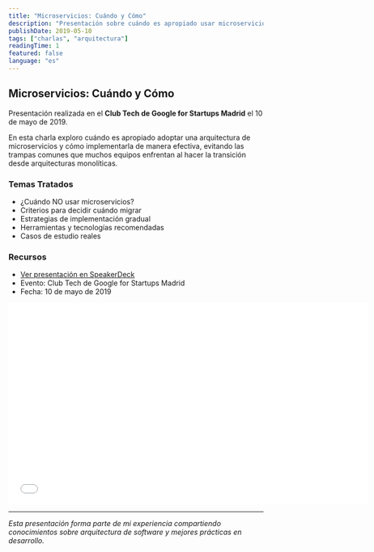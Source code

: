 ```yaml
---
title: "Microservicios: Cuándo y Cómo"
description: "Presentación sobre cuándo es apropiado usar microservicios y cómo implementarlos correctamente. Compartida en el Club Tech de Google for Startups Madrid."
publishDate: 2019-05-10
tags: ["charlas", "arquitectura"]
readingTime: 1
featured: false
language: "es"
---
```


## Microservicios: Cuándo y Cómo

Presentación realizada en el **Club Tech de Google for Startups Madrid** el 10 de mayo de 2019.

En esta charla exploro cuándo es apropiado adoptar una arquitectura de microservicios y cómo implementarla de manera efectiva, evitando las trampas comunes que muchos equipos enfrentan al hacer la transición desde arquitecturas monolíticas.

### Temas Tratados

- ¿Cuándo NO usar microservicios?
- Criterios para decidir cuándo migrar
- Estrategias de implementación gradual
- Herramientas y tecnologías recomendadas
- Casos de estudio reales

### Recursos

- [Ver presentación en SpeakerDeck](https://speakerdeck.com/chernando/microservicios-cuando-y-como)
- Evento: Club Tech de Google for Startups Madrid
- Fecha: 10 de mayo de 2019

<iframe loading="lazy" id="talk_frame_515598" class="speakerdeck-iframe" src="//speakerdeck.com/player/d31b7fef74924fa9bb8e098690289dfc" width="710" height="399" style="aspect-ratio:710/399; border:0; padding:0; margin:0; background:transparent;" frameborder="0" allowtransparency="true" allowfullscreen="allowfullscreen"></iframe>

---

*Esta presentación forma parte de mi experiencia compartiendo conocimientos sobre arquitectura de software y mejores prácticas en desarrollo.*